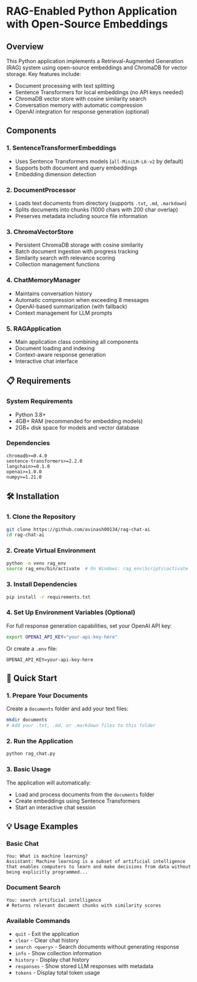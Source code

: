 # RAG-Enabled Python Application with Open-Source Embeddings

## Overview

This Python application implements a Retrieval-Augmented Generation (RAG) system using open-source embeddings and ChromaDB for vector storage. Key features include:

- Document processing with text splitting
- Sentence Transformers for local embeddings (no API keys needed)
- ChromaDB vector store with cosine similarity search
- Conversation memory with automatic compression
- OpenAI integration for response generation (optional)

## Components

### 1. SentenceTransformerEmbeddings
- Uses Sentence Transformers models (`all-MiniLM-L6-v2` by default)
- Supports both document and query embeddings
- Embedding dimension detection

### 2. DocumentProcessor
- Loads text documents from directory (supports `.txt`, `.md`, `.markdown`)
- Splits documents into chunks (1000 chars with 200 char overlap)
- Preserves metadata including source file information

### 3. ChromaVectorStore
- Persistent ChromaDB storage with cosine similarity
- Batch document ingestion with progress tracking
- Similarity search with relevance scoring
- Collection management functions

### 4. ChatMemoryManager
- Maintains conversation history
- Automatic compression when exceeding 8 messages
- OpenAI-based summarization (with fallback)
- Context management for LLM prompts

### 5. RAGApplication
- Main application class combining all components
- Document loading and indexing
- Context-aware response generation
- Interactive chat interface

## 📋 Requirements

### System Requirements
- Python 3.8+
- 4GB+ RAM (recommended for embedding models)
- 2GB+ disk space for models and vector database

### Dependencies
```
chromadb>=0.4.0
sentence-transformers>=2.2.0
langchain>=0.1.0
openai>=1.0.0
numpy>=1.21.0
```

## 🛠️ Installation

### 1. Clone the Repository
```bash
git clone https://github.com/avinash00134/rag-chat-ai
cd rag-chat-ai
```

### 2. Create Virtual Environment
```bash
python -m venv rag_env
source rag_env/bin/activate  # On Windows: rag_env\Scripts\activate
```

### 3. Install Dependencies
```bash
pip install -r requirements.txt
```

### 4. Set Up Environment Variables (Optional)
For full response generation capabilities, set your OpenAI API key:
```bash
export OPENAI_API_KEY="your-api-key-here"
```

Or create a `.env` file:
```
OPENAI_API_KEY=your-api-key-here
```


## 🚀 Quick Start

### 1. Prepare Your Documents
Create a `documents` folder and add your text files:
```bash
mkdir documents
# Add your .txt, .md, or .markdown files to this folder
```

### 2. Run the Application
```bash
python rag_chat.py
```

### 3. Basic Usage
The application will automatically:
- Load and process documents from the `documents` folder
- Create embeddings using Sentence Transformers
- Start an interactive chat session

## 💡 Usage Examples

### Basic Chat
```
You: What is machine learning?
Assistant: Machine learning is a subset of artificial intelligence that enables computers to learn and make decisions from data without being explicitly programmed...
```

### Document Search
```
You: search artificial intelligence
# Returns relevant document chunks with similarity scores
```

### Available Commands
- `quit` - Exit the application
- `clear` - Clear chat history
- `search <query>` - Search documents without generating response
- `info` - Show collection information
- `history` - Display chat history
- `responses` - Show stored LLM responses with metadata
- `tokens` - Display total token usage

  
